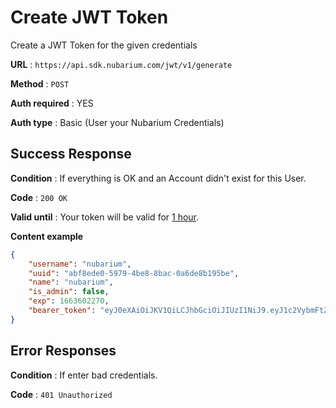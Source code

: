# Create JWT Token

Create a JWT Token for the given credentials

**URL** : `https://api.sdk.nubarium.com/jwt/v1/generate`

**Method** : `POST`

**Auth required** : YES

**Auth type** : Basic (User your Nubarium Credentials)

## Success Response

**Condition** : If everything is OK and an Account didn't exist for this User.

**Code** : `200 OK`

**Valid until** :  Your token will be valid for <u>1 hour</u>.

**Content example**

```json
{
    "username": "nubarium",
    "uuid": "abf8ede0-5979-4be8-8bac-0a6de8b195be",
    "name": "nubarium",
    "is_admin": false,
    "exp": 1663602270,
    "bearer_token": "eyJ0eXAiOiJKV1QiLCJhbGciOiJIUzI1NiJ9.eyJ1c2VybmFtZSI6Im51YmFyaXVtIiwidXVpZCI6IjQ3M2MyYWM3LWVlMmQtNDFhNi04YWYwLTg0ZTQxZDVkOTI4MyIsIm5hbWUiOiJudWJhcml1bSIsImlzX2FkbWluIjpmYWxzZX0.tGY80y9q_Gb-fIxv6RMFzpNQwWd5uGZ_H8u5-RyFkSk"
}
```

## Error Responses

**Condition** : If enter bad credentials.

**Code** : `401 Unauthorized`


